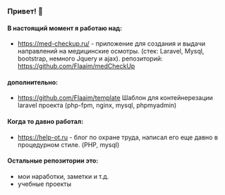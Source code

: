 ### Привет! :wave:
#### В настоящий момент я работаю над:
- https://med-checkup.ru/ - приложение для создания и выдачи направлений на медицинские осмотры. (стек: Laravel, Mysql, bootstrap, немного Jquery и ajax).  репозиторий: https://github.com/Flaaim/medCheckUp

#### дополнительно:
 - https://github.com/Flaaim/template Шаблон для контейнерезации laravel проекта (php-fpm, nginx, mysql, phpmyadmin)

#### Когда то давно работал: 
- https://help-ot.ru - блог по охране труда, написал его еще давно в процедурном стиле. (PHP, mysql)

#### Остальные репозитории это: 
- мои наработки, заметки и т.д.
- учебные проекты
